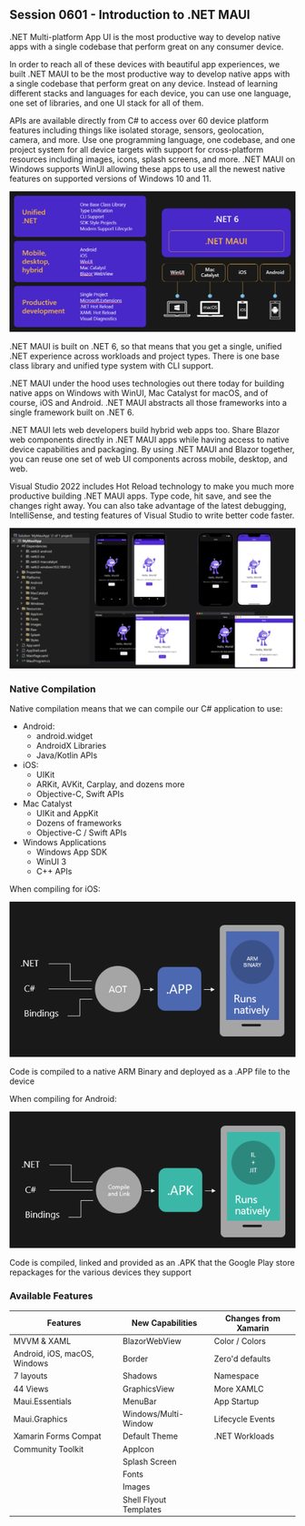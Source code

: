 ## Session 0601 - Introduction to .NET MAUI

.NET Multi-platform App UI is the most productive way to develop native apps with a single codebase that perform great on any consumer device.

In order to reach all of these devices with beautiful app experiences, we built .NET MAUI to be the most productive way to develop native apps with a single codebase that perform great on any device. Instead of learning different stacks and languages for each device, you can use one language, one set of libraries, and one UI stack for all of them. 

APIs are available directly from C# to access over 60 device platform features including things like isolated storage, sensors, geolocation, camera, and more. Use one programming language, one codebase, and one project system for all device targets with support for cross-platform resources including images, icons, splash screens, and more. .NET MAUI on Windows supports WinUI allowing these apps to use all the newest native features on supported versions of Windows 10 and 11. 

![.NET MAUI Architecture](img/0601_01_Architecture.png)

.NET MAUI is built on .NET 6, so that means that you get a single, unified .NET experience across workloads and project types. There is one base class library and unified type system with CLI support. 

.NET MAUI under the hood uses technologies out there today for building native apps on Windows with WinUI, Mac Catalyst for macOS, and of course, iOS and Android. .NET MAUI abstracts all those frameworks into a single framework built on .NET 6. 

.NET MAUI lets web developers build hybrid web apps too. Share Blazor web components directly in .NET MAUI apps while having access to native device capabilities and packaging. By using .NET MAUI and Blazor together, you can reuse one set of web UI components across mobile, desktop, and web.

Visual Studio 2022 includes Hot Reload technology to make you much more productive building .NET MAUI apps. Type code, hit save, and see the changes right away. You can also take advantage of the latest debugging, IntelliSense, and testing features of Visual Studio to write better code faster.

![Target four platforms with one codebase](img/0601_02_AllPlatforms.png)

### Native Compilation

Native compilation means that we can compile our C# application to use:

- Android:
  - android.widget
  - AndroidX Libraries
  - Java/Kotlin APIs
- iOS:
  - UIKit
  - ARKit, AVKit, Carplay, and dozens more
  - Objective-C, Swift APIs
- Mac Catalyst
  - UIKit and AppKit
  - Dozens of frameworks
  - Objective-C / Swift APIs
- Windows Applications
  - Windows App SDK
  - WinUI 3
  - C++ APIs

When compiling for iOS:

![iOS compiles to Native code](img/0601_03_CompileAotIos.png)

Code is compiled to a native ARM Binary and deployed as a .APP file to the device

When compiling for Android:

![Android uses JIT](img/0601_04_CompileAndroid.png)

Code is compiled, linked and provided as an .APK that the Google Play store repackages for the various devices they support

### Available Features

| Features | New Capabilities | Changes from Xamarin |
| --- | --- | --- |
| MVVM & XAML | BlazorWebView | Color / Colors |
| Android, iOS, macOS, Windows | Border | Zero'd defaults |
| 7 layouts | Shadows | Namespace |
| 44 Views | GraphicsView | More XAMLC |
| Maui.Essentials | MenuBar | App Startup |
| Maui.Graphics | Windows/Multi-Window | Lifecycle Events |
| Xamarin Forms Compat | Default Theme | .NET Workloads |
| Community Toolkit | AppIcon | |
| | Splash Screen | |
| | Fonts | |
| | Images | |
| | Shell Flyout Templates | |

